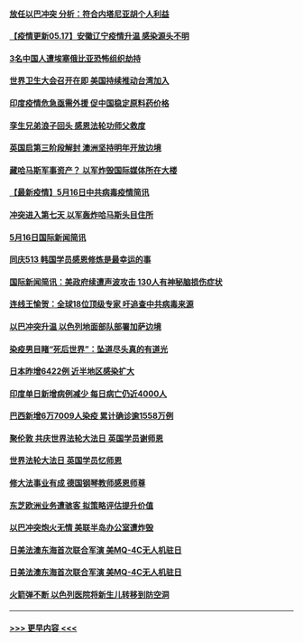 #### [放任以巴冲突 分析：符合内塔尼亚胡个人利益](../pages/prog202/a103121159.md?t=05171151) 
#### [【疫情更新05.17】安徽辽宁疫情升温 感染源头不明](../pages/prog202/a103114528.md?t=05171151) 
#### [3名中国人遭埃塞俄比亚恐怖组织劫持](../pages/prog202/a103121105.md?t=05171151) 
#### [世界卫生大会召开在即 美国持续推动台湾加入](../pages/prog202/a103121078.md?t=05171151) 
#### [印度疫情危急亟需外援 促中国稳定原料药价格](../pages/prog202/a103121075.md?t=05171151) 
#### [孪生兄弟浪子回头 感恩法轮功师父救度](../pages/prog202/a103121070.md?t=05171151) 
#### [英国启第三阶段解封 澳洲坚持明年开放边境](../pages/prog202/a103121055.md?t=05171151) 
#### [藏哈马斯军事资产？ 以军炸毁国际媒体所在大楼](../pages/prog202/a103120998.md?t=05171151) 
#### [【最新疫情】5月16日中共病毒疫情简讯](../pages/prog202/a103120996.md?t=05171151) 
#### [冲突进入第七天 以军轰炸哈马斯头目住所](../pages/prog202/a103121000.md?t=05171151) 
#### [5月16日国际新闻简讯](../pages/prog202/a103120985.md?t=05171151) 
#### [同庆513 韩国学员感恩修炼是最幸运的事](../pages/prog202/a103120948.md?t=05171151) 
#### [国际新闻简讯：美政府续遭声波攻击 130人有神秘脑损伤症状](../pages/prog202/a103119624.md?t=05171151) 
#### [连线王愉贺：全球18位顶级专家 吁追查中共病毒来源](../pages/prog202/a103119810.md?t=05171151) 
#### [以巴冲突升温 以色列地面部队部署加萨边境](../pages/prog202/a103119615.md?t=05171151) 
#### [染疫男目睹“死后世界”：坠道尽头真的有道光](../pages/prog202/a103120870.md?t=05171151) 
#### [日本昨增6422例 近半地区感染扩大](../pages/prog202/a103120806.md?t=05171151) 
#### [印度单日新增病例减少 每日病亡仍近4000人](../pages/prog202/a103120532.md?t=05171151) 
#### [巴西新增6万7009人染疫 累计确诊逾1558万例](../pages/prog202/a103120520.md?t=05171151) 
#### [聚伦敦 共庆世界法轮大法日 英国学员谢师恩](../pages/prog202/a103120369.md?t=05171151) 
#### [世界法轮大法日 英国学员忆师恩](../pages/prog202/a103120367.md?t=05171151) 
#### [修大法事业有成 德国钢琴教师感恩师尊](../pages/prog202/a103120322.md?t=05171151) 
#### [东芝欧洲业务遭骇客  拟策略评估提升价值](../pages/prog202/a103120361.md?t=05171151) 
#### [以巴冲突炮火无情 美联半岛办公室遭炸毁](../pages/prog202/a103120368.md?t=05171151) 
#### [日美法澳东海首次联合军演 美MQ-4C无人机驻日](../pages/prog202/a103120374.md?t=05171151) 
#### [日美法澳东海首次联合军演 美MQ-4C无人机驻日](../pages/prog202/a103120366.md?t=05171151) 
#### [火箭弹不断 以色列医院将新生儿转移到防空洞](../pages/prog202/a103120199.md?t=05171151) 

----
#### [ >>> 更早内容 <<< ](../indexes/prog202-earlier.md)
